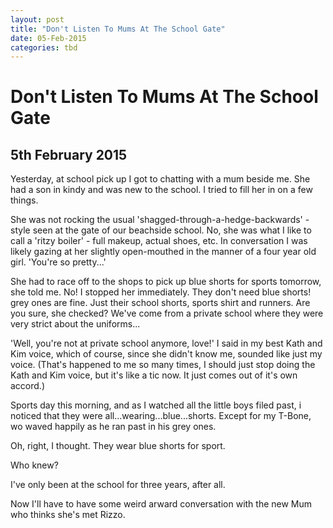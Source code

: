 ```yaml
---
layout: post
title: "Don't Listen To Mums At The School Gate"
date: 05-Feb-2015
categories: tbd
---
```


# Don't Listen To Mums At The School Gate

## 5th February 2015

Yesterday,   at school pick up I got to chatting with a mum beside me. She had a son in kindy and was new to the school. I tried to fill her in on a few things.

She was not rocking the usual 'shagged-through-a-hedge-backwards' - style seen at the gate of our beachside school. No, she was what I like to call a 'ritzy boiler' - full makeup, actual shoes, etc. In conversation I was likely gazing at her slightly open-mouthed in the manner of a four year old girl. 'You're so pretty...'

She had to race off to the shops to pick up blue shorts for sports tomorrow, she told me. No! I stopped her immediately. They don't need blue shorts! grey ones are fine. Just their school shorts, sports shirt and runners. Are you sure, she checked? We've come from a private school where they were very strict about the uniforms...

'Well, you're not at private school anymore, love!' I said in my best Kath and Kim voice, which of course, since she didn't know me, sounded like just my voice. (That's happened to me so many times, I should just stop doing the Kath and Kim voice, but it's like a tic now. It just comes out of it's own accord.)

Sports day this morning, and as I watched all the little boys filed past, i noticed that they were all...wearing...blue...shorts. Except for my T-Bone, wo waved happily as he ran past in his grey ones.

Oh, right, I thought. They wear blue shorts for sport.

Who knew?

I've only been at the school for three years, after all.

Now I'll have to have some weird arward conversation with the new Mum who thinks she's met Rizzo.
